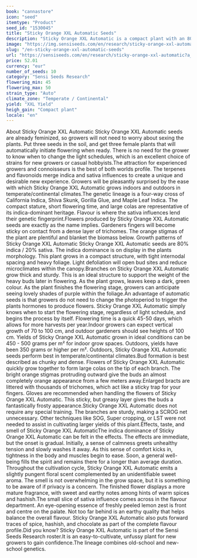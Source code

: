 ```yaml
---
book: "cannastore"
icon: "seed"
itemtype: "Product"
seed_id: "1530045"
title: "Sticky Orange XXL Automatic Seeds"
description: "Sticky Orange XXL Automatic is a compact plant with an 80% indica / 20% sativa lineage. Big, flavourful buds are harvested within 45-50 days of flowering."
image: "https://img.sensiseeds.com/en/research/sticky-orange-xxl-automatic-image.png"
slug: "/en-sticky-orange-xxl-automatic-seeds"
url: "https://sensiseeds.com/en/research/sticky-orange-xxl-automatic?a_aid=cannastore"
price: 52.01
currency: "eur"
number_of_seeds: 10
category: "Sensi Seeds Research"
flowering_min: 45
flowering_max: 50
strain_type: "Auto"
climate_zone: "Temperate / Continental"
yield: "XXL Yield"
heigh_gain: "Compact plant"
locale: "en"
---
```

About Sticky Orange XXL Automatic Sticky Orange XXL Automatic seeds are already feminized, so growers will not need to worry about sexing the plants. Put three seeds in the soil, and get three female plants that will automatically initiate flowering when ready. There is no need for the grower to know when to change the light schedules, which is an excellent choice of strains for new growers or casual hobbyists.The attraction for experienced growers and connoisseurs is the best of both worlds profile. The terpenes and flavonoids merge indica and sativa influences to create a unique and desirable new experience. Growers will be pleasantly surprised by the ease with which Sticky Orange XXL Automatic grows indoors and outdoors in temperate/continental climates.The genetic lineage is a four-way cross of California Indica, Shiva Skunk, Gorilla Glue, and Maple Leaf Indica. The compact stature, short flowering time, and large colas are representative of its indica-dominant heritage. Flavour is where the sativa influences lend their genetic fingerprint.Flowers produced by Sticky Orange XXL Automatic seeds are exactly as the name implies. Gardeners fingers will become sticky on contact from a dense layer of trichomes. The orange stigmas of the plant are plentiful and blanket the biomass below. Growth patterns of Sticky Orange XXL Automatic Sticky Orange XXL Automatic seeds are 80% indica / 20% sativa. The indica dominance is on display in the plants morphology. This plant grows in a compact structure, with tight internodal spacing and heavy foliage. Light defoliation will open bud sites and reduce microclimates within the canopy.Branches on Sticky Orange XXL Automatic grow thick and sturdy. This is an ideal structure to support the weight of the heavy buds later in flowering. As the plant grows, leaves keep a dark, green colour. As the plant finishes the flowering stage, growers can anticipate seeing lovely shades of purple within the foliage.An advantage of automatic seeds is that growers do not need to change the photoperiod to trigger the plants hormones to produce flowers. Sticky Orange XXL Automatic simply knows when to start the flowering stage, regardless of light schedule, and begins the process by itself. Flowering time is a quick 45-50 days, which allows for more harvests per year.Indoor growers can expect vertical growth of 70 to 100 cm, and outdoor gardeners should see heights of 100 cm. Yields of Sticky Orange XXL Automatic grown in ideal conditions can be 450 - 500 grams per m² for indoor grow spaces. Outdoors, yields have been 350 grams or higher per m². Outdoors, Sticky Orange XXL Automatic seeds perform best in temperate/continental climates.Bud formation is best described as chunky and dense. Flowers of Sticky Orange XXL Automatic quickly grow together to form large colas on the tip of each branch. The bright orange stigmas protruding outward give the buds an almost completely orange appearance from a few meters away.Enlarged bracts are littered with thousands of trichomes, which act like a sticky trap for your fingers. Gloves are recommended when handling the flowers of Sticky Orange XXL Automatic. This sticky, but greasy layer gives the buds a fantastically frosty appearance.Sticky Orange XXL Automatic does not require any special training. The branches are sturdy, making a SCROG net unnecessary. Other techniques like SOG, Super cropping, or LST were not needed to assist in cultivating larger yields of this plant.Effects, taste, and smell of Sticky Orange XXL AutomaticThe indica dominance of Sticky Orange XXL Automatic can be felt in the effects. The effects are immediate, but the onset is gradual. Initially, a sense of calmness greets unhealthy tension and slowly washes it away. As this sense of comfort kicks in, tightness in the body and muscles begin to ease. Soon, a general well-being fills the spirit and remains there for a longer than average duration. Throughout the cultivation cycle, Sticky Orange XXL Automatic emits a slightly pungent floral scent complemented by an unidentifiable sweet aroma. The smell is not overwhelming in the grow space, but it is something to be aware of if privacy is a concern. The finished flower displays a more mature fragrance, with sweet and earthy notes among hints of warm spices and hashish.The small slice of sativa influence comes across in the flavour department. An eye-opening essence of freshly peeled lemon zest is front and centre on the palate. Not too far behind is an earthy quality that helps balance the overall flavour. Sticky Orange XXL Automatic also puts forward traces of spice, hashish, and chocolate as part of the complete flavour profile.Did you know? Sticky Orange XXL Automatic is part of the Sensi Seeds Research roster.It is an easy-to-cultivate, unfussy plant for new growers to gain confidence.The lineage combines old-school and new-school genetics.
